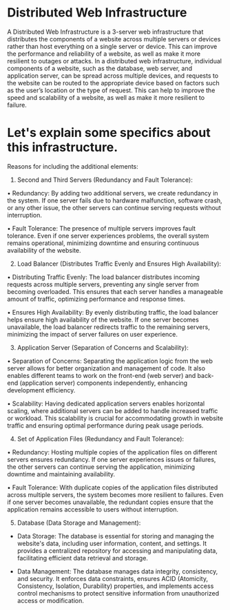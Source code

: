 # Distributed Web Infrastructure
A Distributed Web Infrastructure is a 3-server web infrastructure that distributes the components of a website across multiple servers or devices rather than host everything on a single server or device. This can improve the performance and reliability of a website, as well as make it more resilient to outages or attacks. In a distributed web infrastructure, individual components of a website, such as the database, web server, and application server, can be spread across multiple devices, and requests to the website can be routed to the appropriate device based on factors such as the user’s location or the type of request. This can help to improve the speed and scalability of a website, as well as make it more resilient to failure.

# Let's explain some specifics about this infrastructure.
Reasons for including the additional elements:
1.	Second and Third Servers (Redundancy and Fault Tolerance):

•	Redundancy: By adding two additional servers, we create redundancy in the system. If one server fails due to hardware malfunction, software crash, or any other issue, the other servers can continue serving requests without interruption.

•	Fault Tolerance: The presence of multiple servers improves fault tolerance. Even if one server experiences problems, the overall system remains operational, minimizing downtime and ensuring continuous availability of the website.

2.	Load Balancer (Distributes Traffic Evenly and Ensures High Availability):

•	Distributing Traffic Evenly: The load balancer distributes incoming requests across multiple servers, preventing any single server from becoming overloaded. This ensures that each server handles a manageable amount of traffic, optimizing performance and response times.

•	Ensures High Availability: By evenly distributing traffic, the load balancer helps ensure high availability of the website. If one server becomes unavailable, the load balancer redirects traffic to the remaining servers, minimizing the impact of server failures on user experience.

3.	Application Server (Separation of Concerns and Scalability):

•	Separation of Concerns: Separating the application logic from the web server allows for better organization and management of code. It also enables different teams to work on the front-end (web server) and back-end (application server) components independently, enhancing development efficiency.

•	Scalability: Having dedicated application servers enables horizontal scaling, where additional servers can be added to handle increased traffic or workload. This scalability is crucial for accommodating growth in website traffic and ensuring optimal performance during peak usage periods.

4.	Set of Application Files (Redundancy and Fault Tolerance):

•	Redundancy: Hosting multiple copies of the application files on different servers ensures redundancy. If one server experiences issues or failures, the other servers can continue serving the application, minimizing downtime and maintaining availability.

•	Fault Tolerance: With duplicate copies of the application files distributed across multiple servers, the system becomes more resilient to failures. Even if one server becomes unavailable, the redundant copies ensure that the application remains accessible to users without interruption.

5.	Database (Data Storage and Management):
- Data Storage: The database is essential for storing and managing the website's data, including user information, content, and settings. It provides a centralized repository for accessing and manipulating data, facilitating efficient data retrieval and storage.

- Data Management: The database manages data integrity, consistency, and security. It enforces data constraints, ensures ACID (Atomicity, Consistency, Isolation, Durability) properties, and implements access control mechanisms to protect sensitive information from unauthorized access or modification.


